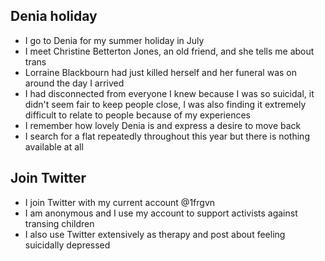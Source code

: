 ## Denia holiday

- I go to Denia for my summer holiday in July
- I meet Christine Betterton Jones, an old friend, and she tells me about trans 
- Lorraine Blackbourn had just killed herself and her funeral was on around the day I arrived
- I had disconnected from everyone I knew because I was so suicidal, it didn't seem fair to keep people close, I was also finding it extremely difficult to relate to people because of my experiences
- I remember how lovely Denia is and express a desire to move back
- I search for a flat repeatedly throughout this year but there is nothing available at all

## Join Twitter

- I join Twitter with my current account @1frgvn
- I am anonymous and I use my account to support activists against transing children 
- I also use Twitter extensively as therapy and post about feeling suicidally depressed

